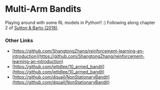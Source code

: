 # Multi-Arm Bandits

Playing around with some RL models in Python!! :) Following along chapter 2 of [Sutton & Barto (2018)](http://incompleteideas.net/book/RLbook2020.pdf).

### Other Links
- [https://github.com/ShangtongZhang/reinforcement-learning-an-introduction](https://github.com/ShangtongZhang/reinforcement-learning-an-introduction)
- [https://github.com/jettdlee/10_armed_bandit](https://github.com/jettdlee/10_armed_bandit)
- [https://github.com/dquail/NonStationaryBandit](https://github.com/dquail/NonStationaryBandit)